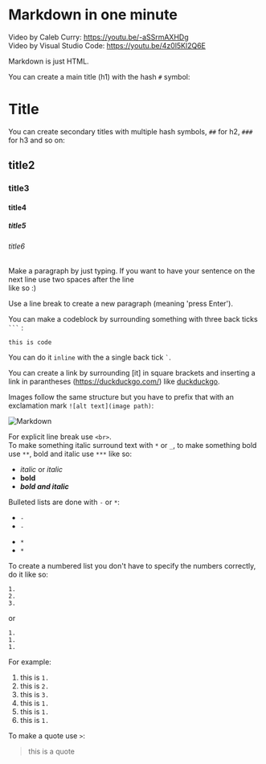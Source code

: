 # Markdown in one minute

Video by Caleb Curry: https://youtu.be/-aSSrmAXHDg  
Video by Visual Studio Code: https://youtu.be/4z0l5Kl2Q6E

Markdown is just HTML.

You can create a main title (h1) with the hash `#` symbol:
# Title

You can create secondary titles with multiple hash symbols, `##` for h2, `###`
for h3 and so on:

## title2
### title3
#### title4
##### title5
###### title6

Make a paragraph by just typing. If you want to have your sentence on the next
line use two spaces after the line ` ` ` `  
like so :)

Use a line break to create a new paragraph (meaning 'press Enter').

You can make a codeblock by surrounding something with three back ticks ``
``` `` : 

```
this is code 
```

You can do it `inline` with the a single back tick `` ` ``.  

You can create a link by surrounding [it] in square brackets and inserting a
link in parantheses (https://duckduckgo.com/) like
[duckduckgo](https://duckduckgo.com/).

Images follow the same structure but you have to prefix
that with an exclamation mark `![alt text](image path)`:

![Markdown](img/markdown.png)

For explicit line break use `<br>`.  
To make something italic surround text with `*` or `_`, to make
something bold use `**`, bold and italic use `***` like so:  

- *italic* or _italic_ 
- **bold**  
- ***bold and italic***  

Bulleted lists are done with `-` or `*`:

- `-`
- `-`
* `*`
* `*`

To create a numbered list you don't have to specify the numbers correctly, do
it like so:
```
1. 
2. 
3.
```
or
```
1. 
1. 
1.
```
For example:

1. this is `1.`
1. this is `2.` 
1. this is `3.` 
1. this is `1.`
1. this is `1.`
1. this is `1.`

To make a quote use `>`:

>this is a quote
